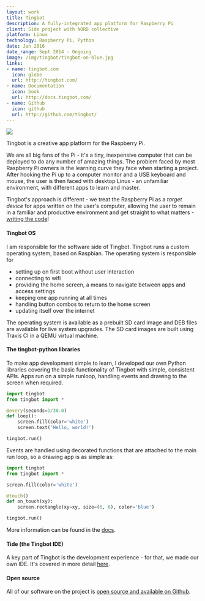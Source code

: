 ```yaml
---
layout: work
title: Tingbot
description: A fully-integrated app platform for Raspberry Pi
client: Side project with NORD collective
platform: Linux
technology: Raspberry Pi, Python
date: Jan 2016
date_range: Sept 2014 - Ongoing
image: /img/tingbot/tingbot-on-blue.jpg
links:
- name: tingbot.com
  icon: globe
  url: http://tingbot.com/
- name: Documentation
  icon: book
  url: http://docs.tingbot.com/
- name: Github
  icon: github
  url: http://github.com/tingbot/
---
```


![]({{page.image}})

Tingbot is a creative app platform for the Raspberry Pi.

We are all big fans of the Pi - it's a tiny, inexpensive computer that can be deployed to do any number of amazing things. The problem faced by most Raspberry Pi owners is the learning curve they face when starting a project. After hooking the Pi up to a computer monitor and a USB keyboard and mouse, the user is then faced with desktop Linux - an unfamiliar environment, with different apps to learn and master.

Tingbot's approach is different - we treat the Raspberry Pi as a _target device_ for apps written on the user's computer, allowing the user to remain in a familiar and productive environment and get straight to what matters - [writing the code](/work/tide)!

<div class='gfyitem' data-id='DamagedSecretAmericanindianhorse'></div>

#### Tingbot OS

I am responsible for the software side of Tingbot. Tingbot runs a custom operating system, based on Raspbian. The operating system is responsible for

- setting up on first boot without user interaction
- connecting to wifi
- providing the home screen, a means to navigate between apps and access settings
- keeping one app running at all times
- handling button combos to return to the home screen
- updating itself over the internet

The operating system is available as a prebuilt SD card image and DEB files are available for live system upgrades. The SD card images are built using Travis CI in a QEMU virtual machine.

#### The tingbot-python libraries

To make app development simple to learn, I developed our own Python libraries covering the basic functionality of Tingbot with simple, consistent APIs. Apps run on a simple runloop, handling events and drawing to the screen when required.

```python
import tingbot
from tingbot import *

@every(seconds=1/30.0)
def loop():
    screen.fill(color='white')
    screen.text('Hello, world!')

tingbot.run()
```

Events are handled using decorated functions that are attached to the main run loop, so a drawing app is as simple as:

```python
import tingbot
from tingbot import *

screen.fill(color='white')

@touch()
def on_touch(xy):
    screen.rectangle(xy=xy, size=(6, 6), color='blue')

tingbot.run()
```

More information can be found in the [docs](http://docs.tingbot.com/).

#### Tide (the Tingbot IDE)

A key part of Tingbot is the development experience - for that, we made our own IDE. It's covered in more detail [here](/work/tide).

#### Open source

All of our software on the project is [open source and available on Github](http://github.com/tingbot).
